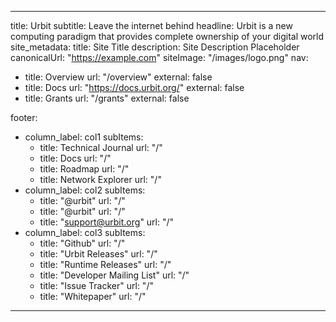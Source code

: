 ---

title: Urbit
subtitle: Leave the internet behind
headline: Urbit is a new computing paradigm that provides complete ownership of your digital world 
site_metadata:
  title: Site Title
  description: Site Description Placeholder
  canonicalUrl: "https://example.com"
  siteImage: "/images/logo.png"
nav:
- title: Overview
  url: "/overview"
  external: false
- title: Docs
  url: "https://docs.urbit.org/"
  external: false
- title: Grants
  url: "/grants"
  external: false

footer:
  - column_label: col1
    subItems:
      - title: Technical Journal
        url: "/"
      - title: Docs
        url: "/"
      - title: Roadmap
        url: "/"
      - title: Network Explorer
        url: "/"
  - column_label: col2
    subItems:
      - title: "@urbit"
        url: "/"
      - title: "@urbit"
        url: "/"
      - title: "support@urbit.org"
        url: "/"
  - column_label: col3
    subItems:
      - title: "Github"
        url: "/"
      - title: "Urbit Releases"
        url: "/"
      - title: "Runtime Releases"
        url: "/"
      - title: "Developer Mailing List"
        url: "/"
      - title: "Issue Tracker"
        url: "/"
      - title: "Whitepaper"
        url: "/"
---